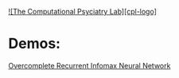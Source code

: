[![The Computational Psyciatry Lab][cpl-logo]](http://www.computational-psychiatry.com/)

# Demos: 

[Overcomplete Recurrent Infomax Neural Network](./OvercompleteRecurrentInfomaxNeuralNetwork.md)
